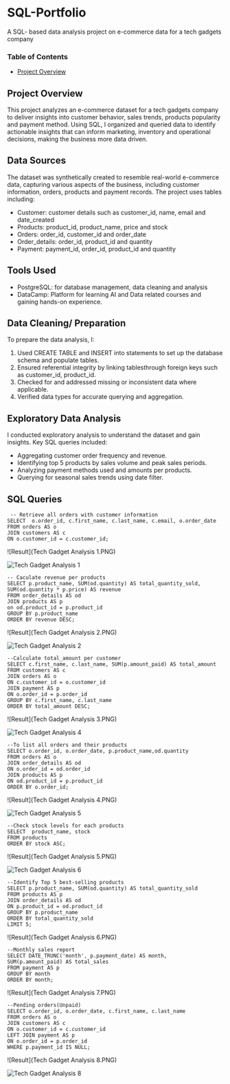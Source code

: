 # SQL-Portfolio
A SQL- based data analysis project on e-commerce data for a tech gadgets company

### Table of Contents

 - [Project Overview](#project-overview)
## Project Overview
This project analyzes an e-commerce dataset for a tech gadgets company to deliver insights into customer behavior, sales trends, products popularity and payment method. Using SQL, I organized and queried data to identify actionable insights that can inform marketing, inventory and operational decisions, making the business more data driven.


## Data  Sources

The dataset was synthetically created to resemble real-world e-commerce data, capturing various aspects of the business, including customer information, orders, products and payment records. The project uses tables including: 
- Customer: customer details such as customer_id, name, email and date_created
- Products: product_id, product_name, price and stock
- Orders: order_id, customer_id and order_date
- Order_details: order_id, product_id and quantity
- Payment: payment_id, order_id, product_id and quantity

  
## Tools Used

- PostgreSQL: for database management, data cleaning and analysis
- DataCamp: Platform for learning AI and Data related courses and gaining hands-on experience.


## Data Cleaning/ Preparation

To prepare the data analysis, I:
1. Used CREATE TABLE and INSERT into statements to set up the database schema and populate tables.
2. Ensured referential integrity by linking tablesthrough foreign keys such as customer_id, product_id.
3. Checked for and addressed missing or inconsistent data where applicable.
4. Verified data types for accurate querying and aggregation.


## Exploratory Data Analysis

I conducted exploratory analysis to understand the dataset and gain insights. Key SQL queries included:
- Aggregating customer order frequency and revenue.
- Identifying top 5 products by sales volume and peak sales periods.
- Analyzing payment methods used and amounts per products.
- Querying for seasonal sales trends using date filter.


## SQL Queries
```
 -- Retrieve all orders with customer information
SELECT  o.order_id, c.first_name, c.last_name, c.email, o.order_date
FROM orders AS o
JOIN customers AS c
ON o.customer_id = c.customer_id;
```

![Result](Tech Gadget Analysis 1.PNG)

![Tech Gadget Analysis 1](https://github.com/user-attachments/assets/1dc77dd5-ccf7-443a-a8ed-118cc9072521)

```
-- Caculate revenue per products
SELECT p.product_name, SUM(od.quantity) AS total_quantity_sold, SUM(od.quantity * p.price) AS revenue
FROM order_details AS od
JOIN products AS p
on od.product_id = p.product_id
GROUP BY p.product_name
ORDER BY revenue DESC;
```
![Result](Tech Gadget Analysis 2.PNG)

![Tech Gadget Analysis 2](https://github.com/user-attachments/assets/63535f42-83ce-498f-b5bd-406f0fdaf4d6)

```
--Calculate total_amount per customer
SELECT c.first_name, c.last_name, SUM(p.amount_paid) AS total_amount
FROM customers AS c
JOIN orders AS o 
ON c.customer_id = o.customer_id
JOIN payment AS p
ON o.order_id = p.order_id
GROUP BY c.first_name, c.last_name
ORDER BY total_amount DESC;
```

![Result](Tech Gadget Analysis 3.PNG)


![Tech Gadget Analysis 4](https://github.com/user-attachments/assets/656ee326-13a8-4b4f-9622-86eb1d72a828)



```
--To list all orders and their products
SELECT o.order_id, o.order_date, p.product_name,od.quantity
FROM orders AS o
JOIN order_details AS od 
ON o.order_id = od.order_id
JOIN products AS p 
ON od.product_id = p.product_id
ORDER BY o.order_id;
```
![Result](Tech Gadget Analysis 4.PNG)


![Tech Gadget Analysis 5](https://github.com/user-attachments/assets/83cfa215-def9-4b0c-9202-d6b717ee7a70)



```
--Check stock levels for each products
SELECT 	product_name, stock
FROM products
ORDER BY stock ASC;
```

![Result](Tech Gadget Analysis 5.PNG)

![Tech Gadget Analysis 6](https://github.com/user-attachments/assets/d016bf80-bd71-4d88-90ed-3fe54c420919)



```
--Identify Top 5 best-selling products
SELECT p.product_name, SUM(od.quantity) AS total_quantity_sold
FROM products AS p
JOIN order_details AS od
ON p.product_id = od.product_id
GROUP BY p.product_name
ORDER BY total_quantity_sold
LIMIT 5;
```

![Result](Tech Gadget Analysis 6.PNG)



```
--Monthly sales report
SELECT DATE_TRUNC('month', p.payment_date) AS month, SUM(p.amount_paid) AS total_sales
FROM payment AS p
GROUP BY month
ORDER BY month;
```

![Result](Tech Gadget Analysis 7.PNG)




```
--Pending orders(Unpaid)
SELECT o.order_id, o.order_date, c.first_name, c.last_name
FROM orders AS o
JOIN customers AS c
ON o.customer_id = c.customer_id
LEFT JOIN payment AS p
ON o.order_id = p.order_id
WHERE p.payment_id IS NULL;
 ```

![Result](Tech Gadget Analysis 8.PNG)

![Tech Gadget Analysis 8](https://github.com/user-attachments/assets/35c39537-1495-4b56-be58-b625cd0a8c7a)



